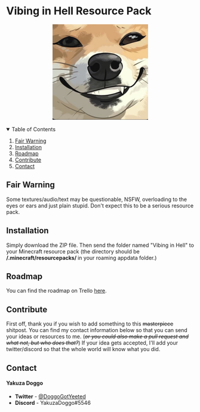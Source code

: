 # Vibing in Hell Resource Pack

<p align="center">
  <a href="https://github.com/YakuzaDoggo/VibinginHellResourcePack">
    <img src="image/AnimePupSmug.jpg" alt="Logo" width="256" height="256">
  </a>

<details open="open">
  <summary>Table of Contents</summary>
  <ol>
    <li>
      <a href="#fair-warning">Fair Warning</a>
    </li>
    <li>
      <a href="#installation">Installation</a>
    </li>
    <li>
      <a href="#roadmap">Roadmap</a>
    </li>
    <li>
      <a href="#contribute">Contribute</a>
    </li>
    <li>
      <a href="#contact">Contact</a>
    </li>
  </ol>
</details>

## Fair Warning
Some textures/audio/text may be questionable, NSFW, overloading to the eyes or ears and just plain stupid. Don't expect this to be a serious resource pack.

## Installation 
Simply download the ZIP file. Then send the folder named "Vibing in Hell" to your Minecraft resource pack (the directory should be <b> /.minecraft/resourcepacks/ </b> in your roaming appdata folder.)

## Roadmap
You can find the roadmap on Trello [here](https://trello.com/b/tOSmUeIA/vibin-in-hell-resource-pack).

## Contribute
First off, thank you if you wish to add something to this ~~masterpiece~~ shitpost. You can find my contact information below so that you can send your ideas or resources to me. (~~*or you could also make a pull request and what not, but who does that?*~~) If your idea gets accepted, I'll add your twitter/discord so that the whole world will know what you did.

## Contact

#### Yakuza Doggo

* <b>Twitter</b> - [@DoggoGotYeeted](https://twitter.com/DoggoGotYeeted)
* <b>Discord</b> - YakuzaDoggo#5546
